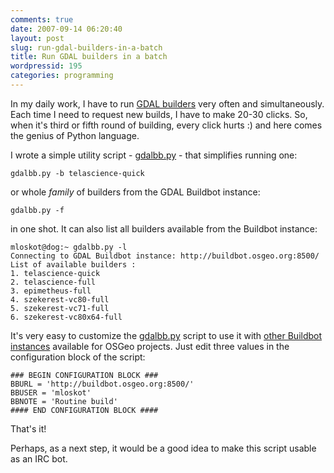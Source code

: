 ```yaml
---
comments: true
date: 2007-09-14 06:20:40
layout: post
slug: run-gdal-builders-in-a-batch
title: Run GDAL builders in a batch
wordpressid: 195
categories: programming
---
```


In my daily work, I have to run [GDAL builders](http://buildbot.osgeo.org:8500/) very often and simultaneously. Each time I need to request new builds, I have to make 20-30 clicks. So, when it's third or fifth round of building, every click hurts :) and here comes the genius of Python language.




I wrote a simple utility script - [gdalbb.py](/download/software/scripts/gdalbb.py) - that simplifies running one:

    
    gdalbb.py -b telascience-quick


or whole _family_ of builders from the GDAL Buildbot instance:

    
    gdalbb.py -f


in one shot. It can also list all builders available from the Buildbot instance:

    
    mloskot@dog:~ gdalbb.py -l
    Connecting to GDAL Buildbot instance: http://buildbot.osgeo.org:8500/
    List of available builders :
    1. telascience-quick
    2. telascience-full
    3. epimetheus-full
    4. szekerest-vc80-full
    5. szekerest-vc71-full
    6. szekerest-vc80x64-full







It's very easy to customize the [gdalbb.py](/download/software/scripts/gdalbb.py) script to use it with [other Buildbot instances](http://buildbot.osgeo.org/) available for OSGeo projects. Just edit three values in the configuration block of the script:

    
    ### BEGIN CONFIGURATION BLOCK ###
    BBURL = 'http://buildbot.osgeo.org:8500/'
    BBUSER = 'mloskot'
    BBNOTE = 'Routine build'
    #### END CONFIGURATION BLOCK ####


That's it!




Perhaps, as a next step, it would be a good idea to make this script usable as an IRC bot.
